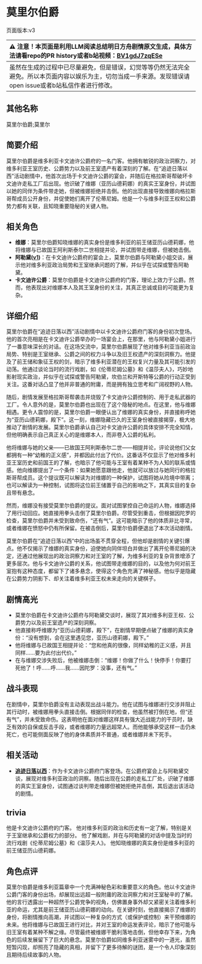 # 莫里尔伯爵
页面版本:v3
 

| :warning: 注意！本页面是利用LLM阅读总结明日方舟剧情原文生成，具体方法请看repo的PR history或者b站视频：[BV1gdJ7zqESe](https://www.bilibili.com/video/BV1gdJ7zqESe/)         |
|:----------------------------|
| 虽然在生成的过程中已尽量避免，但是错误，幻觉等等仍然无法完全避免。所以本页面内容以娱乐为主，切勿当成一手来源。发现错误请open issue或者b站私信作者进行修改。|



## 其他名称
莫里尔伯爵;莫里尔
## 简要介绍
莫里尔伯爵是维多利亚卡文迪许公爵府的一名门客。他拥有敏锐的政治洞察力，对维多利亚王室历史、公爵势力以及前王室遗产有着深刻的了解。在“追迹日落以西”活动剧情中，他首次出场于卡文迪许公爵的宴会，并随后在格拉斯哥帮破坏卡文迪许走私工厂后出现。他识破了维娜（亚历山德莉娜）的真实王室身份，并试图以她的同伴为条件带走她，但被维娜拒绝并击倒。他的出现直接导致维娜向格拉斯哥帮成员公开身份，并促使她们离开了伦蒂尼姆。他是一个与维多利亚王权和公爵势力都有关联，且知晓重要隐秘的关键人物。
## 相关角色
-   **维娜**：莫里尔伯爵知晓维娜的真实身份是维多利亚的前王储亚历山德莉娜，他将维娜与已故国王阿利斯泰尔二世相提并论，并试图带走维娜，但被她击倒。
-   **阿勒黛([v1](../chars/extended_char_a_lei_dai.md))**：在卡文迪许公爵府的宴会上，莫里尔伯爵与阿勒黛小姐交谈，展示他对维多利亚政治局势和王室继承问题的了解，并似乎在试探或警告阿勒黛。
-   **卡文迪许公爵**：莫里尔伯爵是卡文迪许公爵府的门客，理论上效力于公爵。然而，他表现出对维娜本人及其王室身份的关注，其真正忠诚或目的可能更为复杂。
## 详细介绍
莫里尔伯爵在“追迹日落以西”活动剧情中以卡文迪许公爵府门客的身份初次登场。他的首次亮相是在卡文迪许公爵举办的一场宴会上，在那里，他与阿勒黛小姐进行了一番意味深长的对话。在这场交流中，莫里尔伯爵展现了他对维多利亚当前政治局势、特别是王室继承、公爵之间的权力斗争以及旧王权遗产的深刻洞察力。他提及了前王储和象征王权的剑，暗示了维多利亚潜在的王权复兴力量及其可能引发的动荡。他通过谈论当时的流行戏剧，如《伦蒂尼姆公墓》和《温莎夫人》，巧妙地影射现实政治，并似乎在试探或警告阿勒黛，坎伯兰和开斯特等公爵的行动正受到关注。这番对话凸显了他并非普通的附庸，而是拥有独立思考和广阔视野的人物。

随后，剧情发展至格拉斯哥帮袭击并烧毁了卡文迪许公爵控制的、用于走私武器的工厂。令人意外的是，莫里尔伯爵也出现在了这个隐秘的地点。在这里，他与维娜相遇。更令人震惊的是，莫里尔伯爵一眼便认出了维娜的真实身份，并直接称呼她为“亚历山德莉娜，殿下”。这一刻，维娜隐藏已久的王室身份被直接揭穿，极大地推动了剧情的发展。莫里尔伯爵承认自己对卡文迪许公爵的具体安排不完全知情，但他明确表示自己真正关心的是维娜本人，而非卷入公爵的私利。

他将维娜与她的父亲——已故国王阿利斯泰尔二世——相提并论，评论说他们父女都拥有一种“幼稚的正义感”，并都因此付出了代价。这番话不仅显示了他对维多利亚王室历史和前国王的了解，也暗示了他可能与王室有着某种不为人知的联系或情感。他向维娜提出了一个条件：如果她愿意跟他走，他就可以放过与她同行的格拉斯哥帮成员。这个提议既可以解读为对维娜的一种保护，试图将她从险境中带离；也可以解读为一种控制，试图将这位前王储置于自己的影响之下，其真实目的复杂且带有悬念。

然而，维娜没有接受莫里尔伯爵的提议。面对试图掌控自己命运的人物，维娜选择了用行动回应。她直接用拳头击倒了莫里尔伯爵。尽管受到重击，但根据因陀罗的检查，莫里尔伯爵并未受到致命伤，“还有气”。这可能暗示了他的体质非比寻常，或者维娜在愤怒中仍有所保留。在被击倒后，莫里尔伯爵便退出了本次活动剧情。

莫里尔伯爵在“追迹日落以西”中的出场虽不贯穿全程，但他却是剧情的关键引爆点。他不仅揭示了维娜的真实身份，迫使她向同伴坦白并做出了离开伦蒂尼姆的决定，还通过他展现出的政治洞察力和对王室的了解，为维多利亚的复杂背景增添了更多层次。他与卡文迪许公爵的关系，他试图带走维娜的目的，以及他为何对前王室抱有这种态度，都留下了诸多悬念，使得这个角色充满了神秘感。他似乎是隐藏在公爵势力阴影下、却关注着维多利亚王权未来走向的关键棋子。
## 剧情高光
*   莫里尔伯爵在卡文迪许公爵府与阿勒黛交谈时，展现了其对维多利亚王权、公爵势力以及前王室遗产的深刻洞察。
*   他直接称呼维娜为“亚历山德莉娜，殿下”，在剧情早期便点破了维娜的真实身份：“没有想到，会在这里遇见您，亚历山德莉娜，殿下。”
*   他将维娜与已故国王相提并论：“您和他真的很像，同样幼稚的正义感，并且同样......要为此付出代价。”
*   在与维娜交涉失败后，他被维娜击倒：“维娜！你做了什么！快停手！你要打死他了！呼......呼......我......因陀罗：没事，还有气。”
## 战斗表现
在剧情中，莫里尔伯爵没有主动表现出战斗能力。他在试图与维娜进行交涉并阻止其行动时，被维娜用拳头直接击倒。根据同伴的检查，他虽然被打倒在地，但“还有气”，并未受致命伤。这表明他在面对维娜这样具有强大近战能力的干员时，缺乏有效的自保或反击手段，或者维娜的力量远超常人。而他能够承受这样一击仍未死亡，也可能侧面反映了他的身体素质并不普通，或者维娜并未下死手。
## 相关活动
-   **[追迹日落以西](../stories/act37side.md)**：作为卡文迪许公爵府门客登场。在公爵府宴会上与阿勒黛交谈，展现对维多利亚政治的洞察。随后出现在公爵的走私工厂处，识破了维娜的真实王室身份，试图通过谈判带走维娜但被她拒绝并击倒，其后退出该活动的剧情。
## trivia
他是卡文迪许公爵府的门客。
他对维多利亚的政治和历史有一定了解，特别是关于王室继承和公爵权力的部分。
他了解戏剧，并在与阿勒黛的对话中提及当时的流行戏剧《伦蒂尼姆公墓》和《温莎夫人》。
他知晓维娜的真实身份是维多利亚的前王储亚历山德莉娜。
## 角色点评
莫里尔伯爵是维多利亚篇章中一个充满神秘色彩和重要意义的角色。他以卡文迪许公爵门客的身份出场，却展现出远超一般附庸的政治洞察力和对王室秘辛的了解。他的言行透露出一种超然于公爵党争的视角，仿佛置身事外却又紧密关注着维多利亚的命运，尤其是前王储亚历山德莉娜的动向。在关键时刻，他直接揭示了维娜的身份，将剧情推向高潮，并试图以一种复杂的方式（或保护或控制）来干预维娜的未来。他将维娜与已故国王进行对比，并对王室的命运发表评论，暗示了他可能与旧王室有着某种不解之缘。尽管最终被维娜干脆利落地击倒，但他幸存下来，为角色的后续发展留下了巨大的悬念。莫里尔伯爵如同维多利亚迷雾中的一道光，虽然短暂闪现，却照亮了隐藏的真相，并留下了更多待解的谜团，是一个令人印象深刻且期待后续故事的人物。